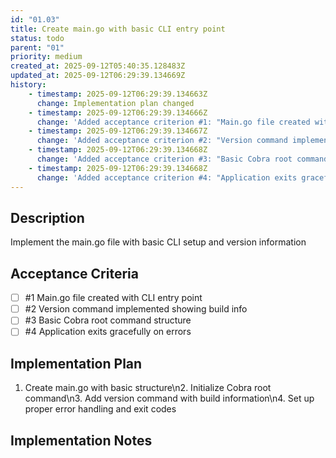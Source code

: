 ```yaml
---
id: "01.03"
title: Create main.go with basic CLI entry point
status: todo
parent: "01"
priority: medium
created_at: 2025-09-12T05:40:35.128483Z
updated_at: 2025-09-12T06:29:39.134669Z
history:
    - timestamp: 2025-09-12T06:29:39.134663Z
      change: Implementation plan changed
    - timestamp: 2025-09-12T06:29:39.134666Z
      change: 'Added acceptance criterion #1: "Main.go file created with CLI entry point"'
    - timestamp: 2025-09-12T06:29:39.134667Z
      change: 'Added acceptance criterion #2: "Version command implemented showing build info"'
    - timestamp: 2025-09-12T06:29:39.134668Z
      change: 'Added acceptance criterion #3: "Basic Cobra root command structure"'
    - timestamp: 2025-09-12T06:29:39.134668Z
      change: 'Added acceptance criterion #4: "Application exits gracefully on errors"'
---
```

## Description

Implement the main.go file with basic CLI setup and version information

## Acceptance Criteria
<!-- AC:BEGIN -->

- [ ] #1 Main.go file created with CLI entry point
- [ ] #2 Version command implemented showing build info
- [ ] #3 Basic Cobra root command structure
- [ ] #4 Application exits gracefully on errors

<!-- AC:END -->

## Implementation Plan

1. Create main.go with basic structure\n2. Initialize Cobra root command\n3. Add version command with build information\n4. Set up proper error handling and exit codes

## Implementation Notes


